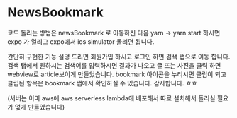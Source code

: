 # NewsBookmark


코드 돌리는 방법은 newsBookmark 로 이동하신 다음 yarn -> yarn start 하시면
expo 가 열리고 expo에서 ios simulator 돌리면 됩니다.

간단히 구현한 기능 설명 드리면
회원가입 하시고 로그인 하면 검색 탭으로 이동 합니다. 검색 탭에서 원하시는 검색어를 입력하시면 결과가 나오고
글 또는 사진을 클릭 하면 webview로 article보이게 만들었습니다.
bookmark 아이콘을 누리시면 클립이 되고 클립된 항목은 bookmark 탭에서 확인하실 수 있습니다. 감사합니다. ㅎㅎ

(서버는 이미 aws에 aws serverless lambda에 배포해서 따로 설치해서 돌리실 필요가 없게 만들었습니다)
